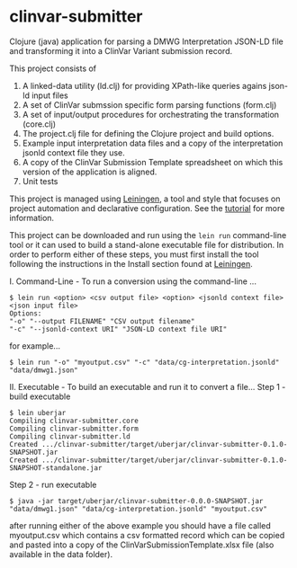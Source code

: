 # clinvar-submitter
Clojure (java) application for parsing a DMWG Interpretation JSON-LD file and transforming it into a ClinVar Variant submission record.

This project consists of

1) A linked-data utility (ld.clj) for providing XPath-like queries agains json-ld input files
2) A set of ClinVar submssion specific form parsing functions (form.clj)
3) A set of input/output procedures for orchestrating the transformation (core.clj)
4) The project.clj file for defining the Clojure project and build options.
5) Example input interpretation data files and a copy of the interpretation jsonld context file they use.
6) A copy of the ClinVar Submission Template spreadsheet on which this version of the application is aligned.
7) Unit tests

This project is managed using [Leiningen](https://leiningen.org/), a tool and style that focuses on project automation and declarative configuration.  See the [tutorial](https://github.com/technomancy/leiningen/blob/stable/doc/TUTORIAL.md) for more information.

This project can be downloaded and run using the `lein run` command-line tool or it can used to build a stand-alone executable file for distribution. In order to perform either of these steps, you must first install the tool following the instructions in the Install section found at [Leiningen](https://leiningen.org/). 

I. Command-Line - To run a conversion using the command-line ...
```
$ lein run <option> <csv output file> <option> <jsonld context file> <json input file> 
Options:
"-o" "--output FILENAME" "CSV output filename"
"-c" "--jsonld-context URI" "JSON-LD context file URI"
```
for example... 
```
$ lein run "-o" "myoutput.csv" "-c" "data/cg-interpretation.jsonld" "data/dmwg1.json" 
```

II. Executable - To build an executable and run it to convert a file...
Step 1 - build executable
```
$ lein uberjar
Compiling clinvar-submitter.core
Compiling clinvar-submitter.form
Compiling clinvar-submitter.ld
Created .../clinvar-submitter/target/uberjar/clinvar-submitter-0.1.0-SNAPSHOT.jar
Created .../clinvar-submitter/target/uberjar/clinvar-submitter-0.1.0-SNAPSHOT-standalone.jar
```
Step 2 - run executable
```
$ java -jar target/uberjar/clinvar-submitter-0.0.0-SNAPSHOT.jar "data/dmwg1.json" "data/cg-interpretation.jsonld" "myoutput.csv"
```


after running either of the above example you should have a file called myoutput.csv which contains a csv formatted record which can be copied and pasted into a copy of the ClinVarSubmissionTemplate.xlsx file (also available in the data folder).  
